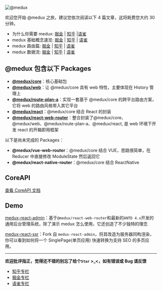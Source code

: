 ![@medux](https://cdn.nlark.com/yuque/0/2020/png/1294343/1587132905898-334d9af9-7d0b-4b40-861a-45abf17bd1f8.png)

欢迎您开始 @medux 之旅，建议您依次阅读以下 4 篇文章，这将耗费您大约 30 分钟。

- 为什么你需要 medux: [掘金](https://juejin.im/post/5e9ea2faf265da480003bce7) | [知乎](https://zhuanlan.zhihu.com/p/139621146) |[语雀](https://www.yuque.com/medux/docs/01)
- medux 基础概念速览: [掘金](https://juejin.im/post/5e9ea37d6fb9a03c880f5d6d) | [知乎](https://zhuanlan.zhihu.com/p/139628366) | [语雀](https://www.yuque.com/medux/docs/02)
- medux 路由篇: [掘金](https://juejin.im/post/5e9ea3f4f265da47ad21a635) | [知乎](https://zhuanlan.zhihu.com/p/139629378) | [语雀](https://www.yuque.com/medux/docs/03)
- medux 数据流: [掘金](https://juejin.im/post/5e9ea471f265da480c033424) | [知乎](https://zhuanlan.zhihu.com/p/139633499) | [语雀](https://www.yuque.com/medux/docs/04)

## @medux 包含以下 Packages

- [**@medux/core**](https://github.com/wooline/medux/tree/master/packages/core)：核心基础包
- [**@medux/web**](https://github.com/wooline/medux/tree/master/packages/web)：让 @medux/core 具有 web 特性，主要体现在 History 管理上
- [**@medux/route-plan-a**](https://github.com/wooline/medux/tree/master/packages/route-plan-a)：实现一套基于 @medux/core 的跨平台路由方案，它将 web 的路由风格带入其它平台
- [**@medux/react**](https://github.com/wooline/medux/tree/master/packages/react)：@medux/core 结合 React 的封装
- [**@medux/react-web-router**](https://github.com/wooline/medux/tree/master/packages/react-web-router)：整合封装了@medux/core、@medux/web、@medux/route-plan-a、@medux/react, 是 web 环境下开发 react 的开箱即用框架

以下是尚未完成的 Packages：

- **@medux/vue-web-router**：@medux/core 结合 VUE，思路很简单，在 Reducer 中直接修改 ModuleState 然后返回它
- **@medux/react-native-router**：@medux/core 结合 ReactNative

## CoreAPI

[查看 CoreAPI 文档](https://github.com/wooline/medux/tree/master/packages/core/api)

## Demo

[medux-react-admin](https://github.com/wooline/medux-react-admin)：基于`@medux/react-web-router`和最新的`ANTD 4.x`开发的通用后台管理系统，除了演示 medux 怎么使用，它还创造了不少独特的理念

[medux-react-ssr](https://github.com/wooline/medux-react-ssr)：Fork 自 `medux-react-admin`，将其改造为服务器同构渲染，你可以看到如何将一个 SinglePage(单页应用) 快速转换为支持 SEO 的多页应用。

---

**欢迎批评指正，觉得还不错的别忘了给个`Star` >\_<，如有错误或 Bug 请反馈**

- [知乎专栏](https://zhuanlan.zhihu.com/c_1236981351188373504)
- [掘金专栏](https://juejin.im/user/5e97cb9df265da47fe1dfbc8/posts)
- [语雀专栏](https://www.yuque.com/medux/docs)
